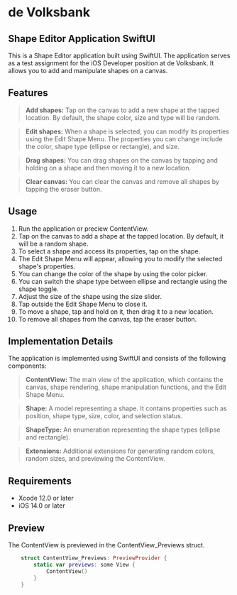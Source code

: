 
# de Volksbank

## Shape Editor Application SwiftUI


This is a Shape Editor application built using SwiftUI. The application serves as a test assignment for the iOS Developer position at de Volksbank. It allows you to add and manipulate shapes on a canvas.



## Features

> **Add shapes:** Tap on the canvas to add a new shape at the tapped location. By default, the shape color, size and type will be random.

> **Edit shapes:** When a shape is selected, you can modify its properties using the Edit Shape Menu. The properties you can change include the color, shape type (ellipse or rectangle), and size.

> **Drag shapes:** You can drag shapes on the canvas by tapping and holding on a shape and then moving it to a new location.

> **Clear canvas:** You can clear the canvas and remove all shapes by tapping the eraser button.



## Usage

1. Run the application or preciew ContentView.
2. Tap on the canvas to add a shape at the tapped location. By default, it will be a random shape.
3. To select a shape and access its properties, tap on the shape.
4. The Edit Shape Menu will appear, allowing you to modify the selected shape's properties.
5. You can change the color of the shape by using the color picker.
6. You can switch the shape type between ellipse and rectangle using the shape toggle.
7. Adjust the size of the shape using the size slider.
8. Tap outside the Edit Shape Menu to close it.
9. To move a shape, tap and hold on it, then drag it to a new location.
10. To remove all shapes from the canvas, tap the eraser button.



## Implementation Details

The application is implemented using SwiftUI and consists of the following components:

> **ContentView:** The main view of the application, which contains the canvas, shape rendering, shape manipulation functions, and the Edit Shape Menu.

> **Shape:** A model representing a shape. It contains properties such as position, shape type, size, color, and selection status.

> **ShapeType:** An enumeration representing the shape types (ellipse and rectangle).

> **Extensions:** Additional extensions for generating random colors, random sizes, and previewing the ContentView.



## Requirements

- Xcode 12.0 or later
- iOS 14.0 or later



## Preview

The ContentView is previewed in the ContentView_Previews struct.

```swift
    struct ContentView_Previews: PreviewProvider {
        static var previews: some View {
            ContentView()
        }
    }
```
